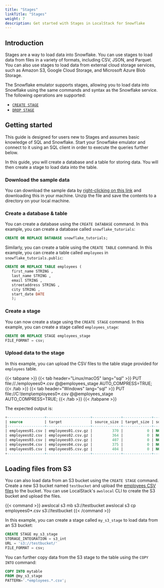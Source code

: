 ```yaml
---
title: "Stages"
linkTitle: "Stages"
weight: 7
description: Get started with Stages in LocalStack for Snowflake
---
```


## Introduction

Stages are a way to load data into Snowflake. You can use stages to load data from files in a variety of formats, including CSV, JSON, and Parquet. You can also use stages to load data from external cloud storage services, such as Amazon S3, Google Cloud Storage, and Microsoft Azure Blob Storage.

The Snowflake emulator supports stages, allowing you to load data into Snowflake using the same commands and syntax as the Snowflake service. The following operations are supported:

- [`CREATE STAGE`](https://docs.snowflake.com/en/sql-reference/sql/create-stage.html)
- [`DROP STAGE`](https://docs.snowflake.com/en/sql-reference/sql/drop-stage.html)

## Getting started

This guide is designed for users new to Stages and assumes basic knowledge of SQL and Snowflake. Start your Snowflake emulator and connect to it using an SQL client in order to execute the queries further below.

In this guide, you will create a database and a table for storing data. You will then create a stage to load data into the table.

### Download the sample data

You can download the sample data by [right-clicking on this link](./getting-started.zip) and downloading this in your machine. Unzip the file and save the contents to a directory on your local machine.

### Create a database & table

You can create a database using the `CREATE DATABASE` command. In this example, you can create a database called `snowflake_tutorials`:

```sql
CREATE OR REPLACE DATABASE snowflake_tutorials;
```

Similarly, you can create a table using the `CREATE TABLE` command. In this example, you can create a table called `employees` in `snowflake_tutorials.public`:

```sql
CREATE OR REPLACE TABLE employees (
   first_name STRING ,
   last_name STRING ,
   email STRING ,
   streetaddress STRING ,
   city STRING ,
   start_date DATE
   );
```

### Create a stage

You can now create a stage using the `CREATE STAGE` command. In this example, you can create a stage called `employees_stage`:

```sql
CREATE OR REPLACE STAGE employees_stage
FILE_FORMAT = csv;
```

### Upload data to the stage

In this example, you can upload the CSV files to the table stage provided for `employees` table.

{{< tabpane >}}
{{< tab header="Linux/macOS" lang="sql" >}}
PUT file://./employees0*.csv @@employees_stage AUTO_COMPRESS=TRUE;
{{< /tab >}}
{{< tab header="Windows" lang="sql" >}}
PUT file://C:\temp\employees0*.csv @@employees_stage AUTO_COMPRESS=TRUE;
{{< /tab >}}
{{< /tabpane >}}

The expected output is:

```sql
+-----------------+--------------------+-------------+-------------+--------------------+--------------------+----------+---------+
| source          | target             | source_size | target_size | source_compression | target_compression | status   | message |
|-----------------+--------------------+-------------+-------------+--------------------+--------------------+----------+---------|
| employees01.csv | employees01.csv.gz |         370 |           0 | NONE               | GZIP               | SKIPPED  |         |
| employees02.csv | employees02.csv.gz |         364 |           0 | NONE               | GZIP               | SKIPPED  |         |
| employees03.csv | employees03.csv.gz |         407 |           0 | NONE               | GZIP               | SKIPPED  |         |
| employees04.csv | employees04.csv.gz |         375 |           0 | NONE               | GZIP               | SKIPPED  |         |
| employees05.csv | employees05.csv.gz |         404 |           0 | NONE               | GZIP               | SKIPPED  |         |
+-----------------+--------------------+-------------+-------------+--------------------+--------------------+----------+---------+
```

## Loading files from S3

You can also load data from an S3 bucket using the `CREATE STAGE` command. Create a new S3 bucket named `testbucket` and upload the [employees CSV files](./getting-started.zip) to the bucket. You can use LocalStack's `awslocal` CLI to create the S3 bucket and upload the files.

{{< command >}}
awslocal s3 mb s3://testbucket
awslocal s3 cp employees0*.csv s3://testbucket
{{< /command >}}

In this example, you can create a stage called `my_s3_stage` to load data from an S3 bucket:

```sql
CREATE STAGE my_s3_stage
STORAGE_INTEGRATION = s3_int
URL = 's3://testbucket/'
FILE_FORMAT = csv;
```

You can further copy data from the S3 stage to the table using the `COPY INTO` command:

```sql
COPY INTO mytable
FROM @my_s3_stage
PATTERN='.*employees.*.csv';
```

